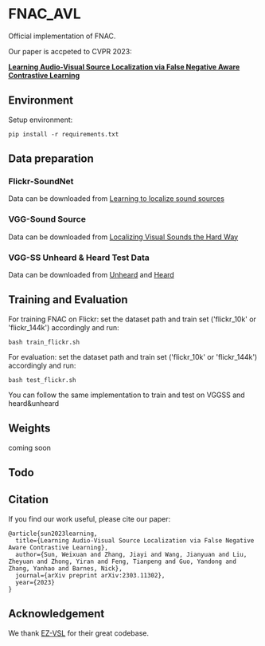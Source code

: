 # FNAC_AVL

Official implementation of FNAC. 

Our paper is accpeted to CVPR 2023:

[**Learning Audio-Visual Source Localization via False Negative Aware Contrastive Learning**](https://arxiv.org/abs/2303.11302)

## Environment

Setup  environment:

```
pip install -r requirements.txt
```

## Data preparation
###  Flickr-SoundNet

Data can be downloaded from [Learning to localize sound sources](https://github.com/ardasnck/learning_to_localize_sound_source)

###  VGG-Sound Source

Data can be downloaded from [Localizing Visual Sounds the Hard Way](https://github.com/hche11/Localizing-Visual-Sounds-the-Hard-Way)

###  VGG-SS Unheard & Heard Test Data 

Data can be downloaded from [Unheard](https://github.com/stoneMo/EZ-VSL/blob/main/metadata/vggss_unheard_test.csv) and [Heard](https://github.com/stoneMo/EZ-VSL/blob/main/metadata/vggss_heard_test.csv)

## Training and Evaluation

For training FNAC on Flickr:
set the dataset path and train set ('flickr_10k' or 'flickr_144k') accordingly and run:
```
bash train_flickr.sh
```
For evaluation:
set the dataset path and train set ('flickr_10k' or 'flickr_144k') accordingly and run:
```
bash test_flickr.sh
```

You can follow the same implementation to train and test on VGGSS and heard&unheard


## Weights
coming soon

## Todo


## Citation

If you find our work useful, please cite our paper:
```
@article{sun2023learning,
  title={Learning Audio-Visual Source Localization via False Negative Aware Contrastive Learning},
  author={Sun, Weixuan and Zhang, Jiayi and Wang, Jianyuan and Liu, Zheyuan and Zhong, Yiran and Feng, Tianpeng and Guo, Yandong and Zhang, Yanhao and Barnes, Nick},
  journal={arXiv preprint arXiv:2303.11302},
  year={2023}
}
```

## Acknowledgement
We thank [EZ-VSL](https://github.com/stoneMo/EZ-VSL) for their great codebase.
